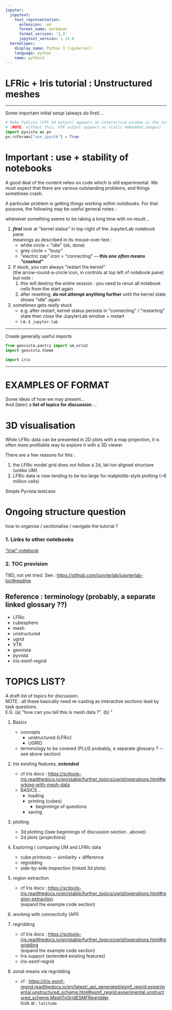 ```yaml
---
jupyter:
  jupytext:
    text_representation:
      extension: .md
      format_name: markdown
      format_version: '1.3'
      jupytext_version: 1.14.0
  kernelspec:
    display_name: Python 3 (ipykernel)
    language: python
    name: python3
---
```


# LFRic + Iris tutorial : Unstructured meshes

<!-- #region tags=[] -->
---

Some important initial setup (always do first) ..
<!-- #endregion -->

```python
# Make PyVista (VTK 3d output) appears an interactive window in the notebook.
# (NOTE: without this, VTK output appears as static embedded images)
import pyvista as pv
pv.rcParams["use_ipyvtk"] = True
```

# Important : use + stability of notebooks

A good deal of the content relies on code which is still experimental.
We must expect that there are various outstanding problems, and things sometimes crash.

A particular problem is getting things working *within notebooks*.  For that purpose, the following may be useful general notes :

whenever something seems to be taking a long time with no result...
   1. ***first*** look at "kernel status" in top-right of the JupyterLab notebook pane  
       meanings as described in its mouse-over text : 
       * white circle = "idle" (ok, done)
       * grey circle = "busy"
       * "electric zap" icon = "connecting"  ***-- this one often means "crashed"***
   2. if stuck, you can always "restart the kernel"  
      (the arrow-round-a-circle icon, in controls at top left of notebook pane)  
      but note :
        1. this will destroy the entire session :  you need to rerun all notebook cells from the start again
        2. after resetting, **do not attempt anything further** until the kernel state shows "idle" again
   3. sometimes gets *really* stuck
      - e.g. after restart, kernel status persists in "connecting" / "restarting" state
      then *close* the JupyterLab window + restart
      * i.e. `$ jupyter-lab`


---
Create generally useful imports

```python
from geovista.pantry import um_orca2
import geovista.theme

import iris
```

---

# **EXAMPLES OF FORMAT**

Some ideas of how we may present...  
And (later) a **list of topics for discussion** ...



# 3D visualisation

While LFRic data can be presented in 2D plots with a map projection, it is often more profitable way to explore it with a 3D viewer.  

There are a few reasons for this :
  1. the LFRic model grid does not follow a 2d, lat-lon aligned structure (unlike UM)
  2. LFRic data is now tending to be too large for matplotlib-style plotting (~6 million cells)

Simple Pyvista testcase


# Ongoing structure question
how to organise / sectionalise / navigate the tutorial ?

### 1. Links to other notebooks
["trial" notebook](./trial.ipynb)

### 2. TOC provision
TBD, not yet tried.  See : https://github.com/jupyterlab/jupyterlab-toc#readme


## Reference : terminology (probably, a separate linked glossary ??)
  * LFRic
  * cubesphere
  * mesh
  * unstructured
  * ugrid
  * VTK
  * geovista
  * pyvista
  * iris-esmf-regrid


<!-- #region -->
# **TOPICS LIST?**

A draft list of topics for discussion.  
NOTE : all these basically need re-casting as interactive sections lead by task questions.  
E.G. (a) "how can you tell this is mesh data ?". (b) "

  1. Basics
     * concepts
       * unstructured (LFRic)
       * UGRID
     * terminology to be covered (PLUS probably, a separate glossary ? -- see above section)


  1. Iris existing features, ***extended***
     * cf Iris docs : https://scitools-iris.readthedocs.io/en/stable/further_topics/ugrid/operations.html#working-with-mesh-data
     * BASICS ..
       * loading
       * printing (cubes)
          * beginnings of questions
       * saving

  1. plotting
     * 3d plotting ((see beginnings of discussion section ..above))
     * 2d plots (projections)

  1. Exploring / comparing UM and LFRIc data
       * cube printouts -- similarity + difference
       * regridding
       * side-by-side inspection (linked 3d plots)

  1. region extraction
     * cf Iris docs : https://scitools-iris.readthedocs.io/en/stable/further_topics/ugrid/operations.html#region-extraction  
       (expand the example code section)

  1. working with connectivity (API)

  1. regridding
     * cf Iris docs : https://scitools-iris.readthedocs.io/en/stable/further_topics/ugrid/operations.html#regridding  
       (expand the example code section)
     * Iris support (extended existing features)
     * iris-esmf-regrid

  1. zonal means via regridding
     * cf : https://iris-esmf-regrid.readthedocs.io/en/latest/_api_generated/esmf_regrid.experimental.unstructured_scheme.html#esmf_regrid.experimental.unstructured_scheme.MeshToGridESMFRegridder  
       look at : `latitude`
<!-- #endregion -->

```python

```

```python

```
